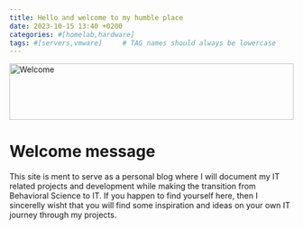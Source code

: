 ```yaml
---
title: Hello and welcome to my humble place
date: 2023-10-15 13:40 +0200
categories: #[homelab,hardware]
tags: #[servers,vmware]     # TAG names should always be lowercase
---
```

<img src="https://images.unsplash.com/photo-1568144628871-ccbb00fc297c?q=80&w=2670&auto=format&fit=crop&ixlib=rb-4.0.3&ixid=M3wxMjA3fDB8MHxwaG90by1wYWdlfHx8fGVufDB8fHx8fA%3D%3D" alt="Welcome" width="100%" height="100px" style="object-fit: cover;" />

# Welcome message


 This site is ment to serve as a personal blog where I will document my IT related projects and development while making the transition from Behavioral Science to IT.
 If you happen to find yourself here, then I sincerelly wisht that you will find some inspiration and ideas on your own IT journey through my projects.



 
